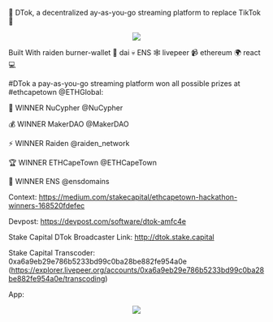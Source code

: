 🤺  DTok, a decentralized ay-as-you-go streaming platform to replace TikTok 🚀

<p align="center">
  <img src="https://github.com/stake-capital/dTok-burnerwallet/blob/master/public/assets/dtok-logo.jpg" />
</p>

Built With raiden burner-wallet 👜 dai 💀 ENS 🕸 livepeer 📹 ethereum 🌍 react 💻

#DTok a pay-as-you-go streaming platform won all possible prizes at #ethcapetown @ETHGlobal: 

👮‍ WINNER NuCypher @NuCypher

💰 WINNER MakerDAO @MakerDAO

⚡️ WINNER Raiden @raiden_network

🏆 WINNER ETHCapeTown @ETHCapeTown

🚀 WINNER ENS @ensdomains

Context: https://medium.com/stakecapital/ethcapetown-hackathon-winners-168520fdefec

Devpost: https://devpost.com/software/dtok-amfc4e

Stake Capital DTok Broadcaster Link: http://dtok.stake.capital

Stake Capital Transcoder: 0xa6a9eb29e786b5233bd99c0ba28be882fe954a0e (https://explorer.livepeer.org/accounts/0xa6a9eb29e786b5233bd99c0ba28be882fe954a0e/transcoding)

App: 

<p align="center">
  <img src="https://github.com/stake-capital/dTok-burnerwallet/blob/master/public/assets/dtok-mockup.jpg" />
</p>


